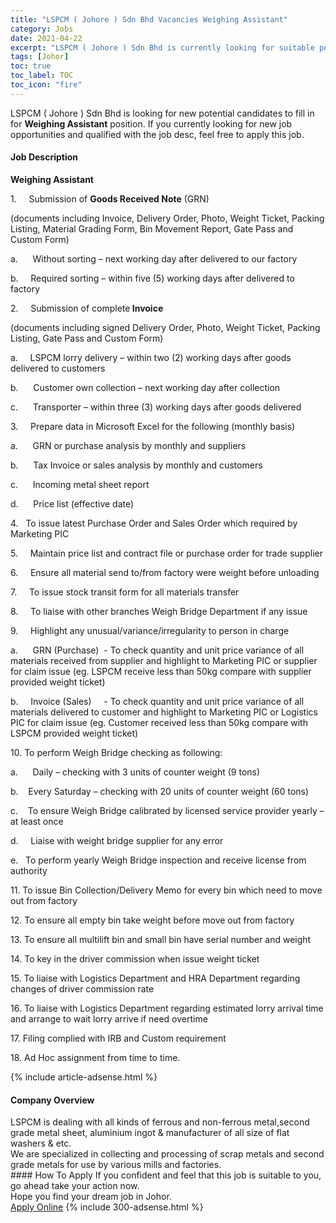 ```yaml
---
title: "LSPCM ( Johore ) Sdn Bhd Vacancies Weighing Assistant" 
category: Jobs 
date: 2021-04-22 
excerpt: "LSPCM ( Johore ) Sdn Bhd is currently looking for suitable person to fill in the Weighing Assistant which based in Johor" 
tags: [Johor] 
toc: true 
toc_label: TOC 
toc_icon: "fire" 
--- 
```


<p>LSPCM ( Johore ) Sdn Bhd is looking for new potential candidates to fill in for <b>Weighing Assistant</b> position. If you currently looking for new job opportunities and qualified with the job desc, feel free to apply this job.
</p><div><div><h4>Job Description</h4></div><div><div><span><div><p><strong>Weighing Assistant</strong></p><p>1.&#160;&#160;&#160;&#160;&#160;Submission of <strong>Goods Received Note</strong> (GRN)</p><p>(documents including Invoice, Delivery Order, Photo, Weight Ticket, Packing Listing, Material Grading Form, Bin Movement Report, Gate Pass and Custom Form)</p><p>a.&#160;&#160;&#160;&#160;&#160;&#160;Without sorting &#8211; next working day after delivered to our factory</p><p>b.&#160;&#160;&#160;&#160;&#160;Required sorting &#8211; within five (5) working days after delivered to factory</p><p>2.&#160;&#160;&#160;&#160;&#160;Submission of complete<strong> Invoice</strong></p><p>(documents including signed Delivery Order, Photo, Weight Ticket, Packing Listing, Gate Pass and Custom Form)</p><p>a.&#160;&#160;&#160;&#160;&#160;LSPCM lorry delivery &#8211; within two (2) working days after goods delivered to customers</p><p>b.&#160;&#160;&#160;&#160;&#160; Customer own collection &#8211; next working day after collection</p><p>c.&#160;&#160;&#160;&#160;&#160;&#160;Transporter &#8211; within three (3) working days after goods delivered</p><p>3.&#160;&#160;&#160;&#160;&#160;Prepare data in Microsoft Excel for the following (monthly basis)</p><p>a.&#160;&#160;&#160;&#160;&#160;&#160;GRN or purchase analysis by monthly and suppliers</p><p>b.&#160;&#160;&#160; &#160;&#160;Tax Invoice or sales analysis by monthly and customers</p><p>c.&#160;&#160;&#160;&#160;&#160;&#160;Incoming metal sheet report</p><p>d.&#160;&#160; &#160;&#160;&#160;Price list (effective date)</p><p>4.&#160;&#160;&#160;To issue latest Purchase Order and Sales Order which required by Marketing PIC</p><p>5.&#160;&#160;&#160;&#160;&#160;Maintain price list and contract file or purchase order for trade supplier</p><p>6.&#160;&#160;&#160;&#160;&#160;Ensure all material send to/from factory were weight before unloading</p><p>7.&#160;&#160;&#160;&#160;&#160;To issue stock transit form for all materials transfer</p><p>8.&#160;&#160;&#160;&#160;&#160;To liaise with other branches Weigh Bridge Department if any issue</p><p>9.&#160;&#160;&#160;&#160;&#160;Highlight any unusual/variance/irregularity to person in charge</p><p>a.&#160;&#160;&#160;&#160;&#160;&#160;GRN (Purchase)&#160;&#160;- To check quantity and unit price variance of all materials received from supplier and highlight to Marketing PIC or supplier for claim issue (eg. LSPCM receive less than 50kg compare with supplier provided weight ticket)</p><p>b.&#160;&#160;&#160;&#160;&#160;Invoice (Sales)&#160;&#160;&#160;&#160;&#160;- To check quantity and unit price variance of all materials delivered to customer and highlight to Marketing PIC or Logistics PIC for claim issue (eg. Customer received less than 50kg compare with LSPCM provided weight ticket)</p><p>10.&#160;To perform Weigh Bridge checking as following:</p><p>a.&#160;&#160;&#160;&#160;&#160;&#160;Daily &#8211; checking with 3 units of counter weight (9 tons)</p><p>b.&#160;&#160;&#160;&#160;Every Saturday &#8211; checking with 20 units of counter weight (60 tons)</p><p>c.&#160;&#160;&#160;&#160;To ensure Weigh Bridge calibrated by licensed service provider yearly &#8211; at least once</p><p>d.&#160;&#160;&#160;&#160;&#160;Liaise with weight bridge supplier for any error</p><p>e.&#160;&#160; To perform yearly Weigh Bridge inspection and receive license from authority</p><p>11.&#160;To issue Bin Collection/Delivery Memo for every bin which need to move out from factory</p><p>12.&#160;To ensure all empty bin take weight before move out from factory</p><p>13.&#160;To ensure all multilift bin and small bin have serial number and weight</p><p>14.&#160;To key in the driver commission when issue weight ticket</p><p>15.&#160;To liaise with Logistics Department and HRA Department regarding changes of driver commission rate</p><p>16.&#160;To liaise with Logistics Department regarding estimated lorry arrival time and arrange to wait lorry arrive if need overtime</p><p>17.&#160;Filing complied with IRB and Custom requirement</p><p>18.&#160;Ad Hoc assignment from time to time.</p></div></span></div></div></div> 
{% include article-adsense.html %} 
<div><div><h4>Company Overview</h4></div><div><div><span><div><div>LSPCM is dealing with all kinds of ferrous and non-ferrous metal,second grade metal sheet, aluminium ingot &amp; manufacturer of all size of flat washers &amp; etc.</div>
<div>We are specialized in collecting and processing of scrap metals and second grade metals for use by various mills and factories.</div></div></span></div></div></div> 
#### How To Apply 
If you confident and feel that this job is suitable to you, go ahead take your action now. <br/> 
Hope you find your dream job in Johor. <br/> 
<a href="https://www.jobstreet.com.my/en/job/weighing-assistant-4545048?jobId=jobstreet-my-job-4545048&" class="btn btn--info" target="_blank" rel="nofollow noopenner">Apply Online</a> 
{% include 300-adsense.html %} 